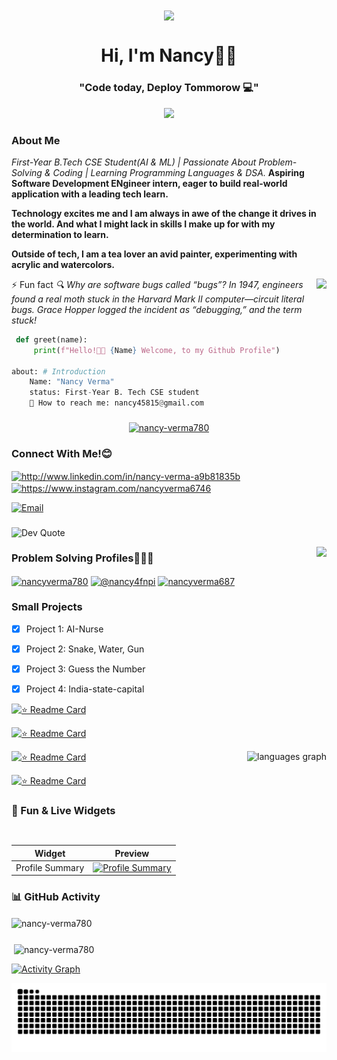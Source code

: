 <div align="center">
<img align="center" height="400" src="https://cdn.dribbble.com/users/1059583/screenshots/4171367/coding-freak.gif" />
<h1 align="center">Hi, I'm Nancy👋🏻</h1>
<h3 align="center">"Code today, Deploy Tommorow 💻"</h3> 
</div>
<p align="center">
  <img src="https://skillicons.dev/icons?i=go,py,tailwind,html,css,js,react,java,git,c&titles=true" />
</p>




###



<h3>About Me</h3>

*First-Year B.Tech CSE Student(AI & ML) | Passionate About Problem-Solving & Coding | Learning Programming Languages & DSA.*
**Aspiring Software Development ENgineer intern, eager to build real-world application with a leading tech learn.**

**Technology excites me and I am always in awe of the change it drives in the world. And what I might lack in skills I make up for with my determination to learn.**


**Outside of tech, I am a tea lover an avid painter, experimenting with acrylic and watercolors.**




<img align="right" height="100" src="https://cdn2.iconfinder.com/data/icons/luchesa-part-3/128/Programming-1024.png" />





 ⚡ Fun fact *🔍 Why are software bugs called “bugs”? In 1947, engineers found a real moth stuck in the Harvard Mark II computer—circuit literal bugs. Grace Hopper logged the incident as “debugging,” and the term stuck!*




```python
 def greet(name):
     print(f"Hello!👋🏻 {Name} Welcome, to my Github Profile")

about: # Introduction
    Name: "Nancy Verma"
    status: First-Year B. Tech CSE student
    📩 How to reach me: nancy45815@gmail.com
```

    
###

<div>
<p align="center">
  <a href="https://github.com/ryo-ma/github-profile-trophy"><img src="https://github-profile-trophy.vercel.app/?username=nancy-verma780&theme=dracula&column=-1&row=1&margin-w=8&margin-h=8&no-bg=false&no-frame=false&order=4" alt="nancy-verma780" /></a> 
</p>
</div>



###
<h3 align="left">Connect With Me!😊</h3>
<p align="left">
<a href="https://linkedin.com/in/http://www.linkedin.com/in/nancy-verma-a9b81835b" target="blank"><img align="center" src="https://raw.githubusercontent.com/rahuldkjain/github-profile-readme-generator/master/src/images/icons/Social/linked-in-alt.svg" alt="http://www.linkedin.com/in/nancy-verma-a9b81835b" height="30" width="40" /></a>
<a href="https://instagram.com/https://www.instagram.com/nancyverma6746" target="blank"><img align="center" src="https://raw.githubusercontent.com/rahuldkjain/github-profile-readme-generator/master/src/images/icons/Social/instagram.svg" alt="https://www.instagram.com/nancyverma6746" height="30" width="40" /></a>

</p>

[![Email](https://img.shields.io/static/v1?message=Gmail&logo=gmail&color=D14836&logoColor=white&style=for-the-badge)](mailto:nancy45815@gmail.com)





###

<!--STARTS_HERE_QUOTE_README-->
![Dev Quote](https://quotes-github-readme.vercel.app/api?type=horizontal&theme=radical)
<!--ENDS_HERE_QUOTE_README-->


<img align="right" height="300" src="https://as1.ftcdn.net/v2/jpg/06/10/94/36/1000_F_610943692_fB6LgF00MxHlxta8VlRq1qskoFdySIT4.jpg" />

<h3 align="left">Problem Solving Profiles👩🏻‍💻</h3>
<p align="left">
<a href="https://www.leetcode.com/nancyverma780" target="blank"><img align="center" src="https://raw.githubusercontent.com/rahuldkjain/github-profile-readme-generator/master/src/images/icons/Social/leet-code.svg" alt="nancyverma780" height="30" width="40" /></a>
<a href="https://auth.geeksforgeeks.org/user/@nancy4fnpi" target="blank"><img align="center" src="https://raw.githubusercontent.com/rahuldkjain/github-profile-readme-generator/master/src/images/icons/Social/geeks-for-geeks.svg" alt="@nancy4fnpi" height="30" width="40" /></a>
<a href="https://kaggle.com/nancyverma687" target="blank"><img align="center" src="https://raw.githubusercontent.com/rahuldkjain/github-profile-readme-generator/master/src/images/icons/Social/kaggle.svg" alt="nancyverma687" height="30" width="40" /></a>

### Small Projects
- [x] Project 1: AI-Nurse
- [x] Project 2: Snake, Water, Gun
- [x] Project 3: Guess the Number
- [x] Project 4: India-state-capital


[![⭐ Readme Card](https://github-readme-stats.vercel.app/api/pin/?username=nancy-verma780&repo=AI-Nurse)](https://github.com/nancy-verma780/AI-Nurse)

[![⭐ Readme Card](https://github-readme-stats.vercel.app/api/pin/?username=nancy-verma780&repo=Hydro_Viper_Blitz_Fun-)](https://github.com/nancy-verma780/Hydro_Viper_Blitz_Fun-)

[![⭐ Readme Card](https://github-readme-stats.vercel.app/api/pin/?username=nancy-verma780&repo=Guess_Fi_Fun-)](https://github.com/nancy-verma780/Guess_Fi_Fun-)<img align="right" src="https://github-readme-stats.vercel.app/api/top-langs?username=nancy-verma780&locale=en&hide_title=false&layout=compact&card_width=320&langs_count=5&theme=dracula&hide_border=false" height="150" alt="languages graph"  />

[![⭐ Readme Card](https://github-readme-stats.vercel.app/api/pin/?username=nancy-verma780&repo=India-State-capital)](https://github.com/nancy-verma780/India-State-capital)



### 🌟 Fun & Live Widgets

| Widget | Preview |
|--------|---------|
| Profile Summary | [![Profile Summary](https://github-profile-summary-cards.vercel.app/api/cards/profile-details?username=nancy-verma780&theme=solarized_dark)](https://github.com/nancy-verma780) |





### 📊 GitHub Activity


<p><img align="center" src="https://github-readme-streak-stats.herokuapp.com/?user=nancy-verma780&" alt="nancy-verma780" /></p>



###

<div align="left">
  <p>&nbsp;<img align="center" src="https://github-readme-stats.vercel.app/api?username=nancy-verma780&show_icons=true&locale=en" alt="nancy-verma780" /></p> 
  
</div>
</p>

[![Activity Graph](https://github-readme-activity-graph.vercel.app/graph?username=nancy-verma780&theme=github)](https://github.com/ashutosh00710/github-readme-activity-graph)



<picture>
  <source media="(prefers-color-scheme: dark)" srcset="https://raw.githubusercontent.com/nancy-verma780/nancy-verma780/output/github-snake-dark.svg">
  <source media="(prefers-color-scheme: light)" srcset="https://raw.githubusercontent.com/nancy-verma780/nancy-verma780/output/github-snake.svg">
  <img alt="Snake animation" src="https://raw.githubusercontent.com/nancy-verma780/nancy-verma780/output/github-snake.svg" />
</picture>



  








###



















































<!--
**nancy-verma780/nancy-verma780** is a ✨ _special_ ✨ repository because its `README.md` (this file) appears on your GitHub profile.

Here are some ideas to get you started:

- 🔭 I’m currently working on ...
- 🌱 I’m currently learning ...
- 👯 I’m looking to collaborate on ...
- 🤔 I’m looking for help with ...
- 💬 Ask me about ...
- 📫 How to reach me: ...
- 😄 Pronouns: ...
- ⚡ Fun fact: ...
-->
